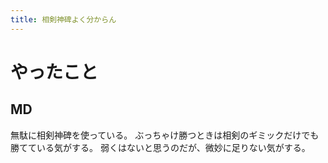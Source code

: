 ```yaml
---
title: 相剣神碑よく分からん
---
```


# やったこと

## MD

無駄に相剣神碑を使っている。
ぶっちゃけ勝つときは相剣のギミックだけでも勝てている気がする。
弱くはないと思うのだが、微妙に足りない気がする。
